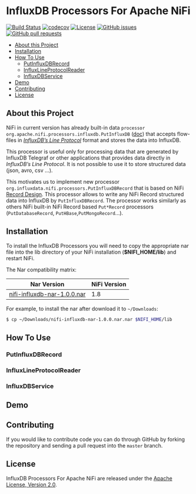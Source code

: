 # InfluxDB Processors For Apache NiFi

[![Build Status](https://travis-ci.org/bonitoo-io/nifi-influxdb-bundle.svg?branch=master)](https://travis-ci.org/bonitoo-io/nifi-influxdb-bundle)
[![codecov](https://codecov.io/gh/bonitoo-io/nifi-influxdb-bundle/branch/master/graph/badge.svg)](https://codecov.io/gh/bonitoo-io/nifi-influxdb-bundle)
[![License](https://img.shields.io/github/license/bonitoo-io/nifi-influxdb-bundle.svg)](https://github.com/bonitoo-io/nifi-influxdb-bundle/blob/master/LICENSE)
[![GitHub issues](https://img.shields.io/github/issues-raw/bonitoo-io/nifi-influxdb-bundle.svg)](https://github.com/bonitoo-io/nifi-influxdb-bundle/issues)
[![GitHub pull requests](https://img.shields.io/github/issues-pr-raw/bonitoo-io/nifi-influxdb-bundle.svg)](https://github.com/bonitoo-io/nifi-influxdb-bundle/pulls)


- [About this Project](#about-this-project)
- [Installation](#installation)
- [How To Use](#how-to-use)
    - [PutInfluxDBRecord](#putinfluxdbrecord)
    - [InfluxLineProtocolReader](#influxlineprotocolreader)
    - [InfluxDBService](#influxdbservice)
- [Demo](#demo)
- [Contributing](#contributing)
- [License](#license)

## About this Project

NiFi in current version has already built-in data `processor org.apache.nifi.processors.influxdb.PutInfluxDB` ([doc](https://nifi.apache.org/docs/nifi-docs/components/org.apache.nifi/nifi-influxdb-nar/1.8.0/org.apache.nifi.processors.influxdb.PutInfluxDB/index.html)) 
that accepts flow-files in [*InfluxDB’s Line Protocol*](https://docs.influxdata.com/influxdb/latest/write_protocols/line_protocol_tutorial) 
format and stores the data into InfluxDB. 

This processor is useful only for processing data that are generated by InfluxDB Telegraf or other applications that 
provides data directly in *InfluxDB’s Line Protocol*. It is not possible to use it to store structured data (json, 
avro, csv ...). 

This motivates us to implement new processor `org.influxdata.nifi.processors.PutInfluxDBRecord` that is based
on NiFi [Record Design](https://blogs.apache.org/nifi/entry/record-oriented-data-with-nifi). This processor allows
to write any NiFi Record structured data into InfluxDB by `PutInfluxDBRecord`.
The processor works similarly as others NiFi built-in NiFi Record based
`Put*Record` processors (`PutDatabaseRecord`, `PutHBase`,`PutMongoRecord`...).

## Installation

To install the InfluxDB Processors you will need to copy the appropriate nar file into the lib directory of your NiFi installation (**$NIFI_HOME/lib**) and restart NiFi. 

The Nar compatibility matrix:

Nar Version                                                                                                                             | NiFi Version
----------------------------------------------------------------------------------------------------------------------------------------| ------------
[nifi-influxdb-nar-1.0.0.nar](https://github.com/bonitoo-io/nifi-influxdb-bundle/releases/download/v1.0.0/nifi-influxdb-nar-1.0.0.nar)  | 1.8

For example, to install the nar after download it to `~/Downloads`:

```bash
$ cp ~/Downloads/nifi-influxdb-nar-1.0.0.nar.nar $NIFI_HOME/lib
```

## How To Use

### PutInfluxDBRecord

### InfluxLineProtocolReader

### InfluxDBService

## Demo

## Contributing

If you would like to contribute code you can do through GitHub by forking the repository and sending a pull request into the `master` branch.

## License

InfluxDB Processors For Apache NiFi are released under the [Apache License, Version 2.0](https://opensource.org/licenses/Apache-2.0).
